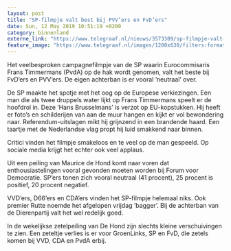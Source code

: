 ```yaml
---
layout: post
title: "SP-filmpje valt best bij PVV’ers en FvD’ers"
date: Sun, 12 May 2019 10:51:19 +0200
category: binnenland
externe_link: "https://www.telegraaf.nl/nieuws/3573309/sp-filmpje-valt-best-bij-pvv-ers-en-fv-d-ers"
feature_image: "https://www.telegraaf.nl/images/1200x630/filters:format(jpeg):quality(80)/cdn-kiosk-api.telegraaf.nl/71fa7bbc-74ab-11e9-bf6e-02d1dbdc35d1.jpg"
---
```


<p class="intro">Het veelbesproken campagnefilmpje van de SP waarin Eurocommisaris Frans Timmermans (PvdA) op de hak wordt genomen, valt het beste bij FvD’ers en PVV’ers. De eigen achterban is er vooral ’neutraal’ over.</p> <p>De SP maakte het spotje met het oog op de Europese verkiezingen. Een man die als twee druppels water lijkt op Frans Timmermans speelt er de hoofdrol in. Deze ’Hans Brusselmans’ is verzot op EU-kopstukken. Hij heeft er foto’s en schilderijen van aan de muur hangen en kijkt er vol bewondering naar. Referendum-uitslagen mikt hij grijnzend in een brandende haard. Een taartje met de Nederlandse vlag propt hij luid smakkend naar binnen.</p><p>Critici vinden het filmpje smakeloos en te veel op de man gespeeld. Op sociale media krijgt het echter ook veel applaus.</p><p>Uit een peiling van Maurice de Hond komt naar voren dat enthousiastelingen vooral gevonden moeten worden bij Forum voor Democratie. SP’ers tonen zich vooral neutraal (41 procent), 25 procent is positief, 20 procent negatief.</p><p>VVD’ers, D66’ers en CDA’ers vinden het SP-filmpje helemaal niks. Ook premier Rutte noemde het afgelopen vrijdag ’bagger’. Bij de achterban van de Dierenpartij valt het wel redelijk goed.</p><p>In de wekelijkse zetelpeiling van De Hond zijn slechts kleine verschuivingen te zien. Een zeteltje verlies is er voor GroenLinks, SP en FvD, die zetels komen bij VVD, CDA en PvdA erbij.</p>
